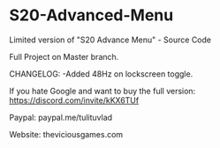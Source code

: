 # S20-Advanced-Menu
Limited version of "S20 Advance Menu" - Source Code

Full Project on Master branch.

CHANGELOG:
-Added 48Hz on lockscreen toggle.

If you hate Google and want to buy the full version: https://discord.com/invite/kKX6TUf

Paypal: paypal.me/tulituvlad

Website: theviciousgames.com
